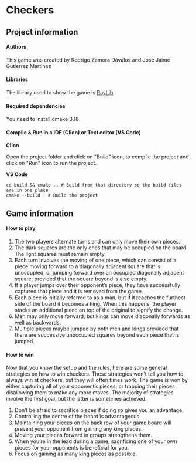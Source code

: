 # Checkers
## Project information
#### Authors
This game was created by Rodrigo Zamora Dávalos and 
José Jaime Gutierrez Martinez
#### Libraries
The library used to show the game is [RayLib](https://www.raylib.com/)
#### Required dependencies
You need to install cmake 3.18

#### Compile & Run in a IDE (Clion) or Text editor (VS Code)
**Clion**

Open the project folder and click on "Build" icon, to compile the project and click on "Run" icon to run the project.

**VS Code**

```mkdir build # Create a build directory
cd build && cmake .. # Build from that directory so the build files are in one place
cmake --build . # Build the project
```

## Game information
#### How to play
1. The two players alternate turns and can only move their own pieces.
2. The dark squares are the only ones that may be occupied on the board. The light squares must remain empty.
3. Each turn involves the moving of one piece, which can consist of a piece moving forward to a diagonally adjacent 
square that is unoccupied, or jumping forward over an occupied diagonally adjacent square, provided that the square 
beyond is also empty.
4. If a player jumps over their opponent’s piece, they have successfully captured that piece and it is removed from 
the game.
5. Each piece is initially referred to as a man, but if it reaches the furthest side of the board it becomes a king. 
When this happens, the player stacks an additional piece on top of the original to signify the change.
6. Men may only move forward, but kings can move diagonally forwards as well as backwards.
7. Multiple pieces maybe jumped by both men and kings provided that there are successive unoccupied squares beyond 
each piece that is jumped.
#### How to win
Now that you know the setup and the rules, here are some general strategies on how to win checkers. These strategies 
won’t tell you how to always win at checkers, but they will often times work.
The game is won by either capturing all of your opponent’s pieces, or trapping their pieces disallowing them to make 
any more moves. The majority of strategies involve the first goal, but the latter is sometimes achieved.
1. Don’t be afraid to sacrifice pieces if doing so gives you an advantage.
2. Controlling the centre of the board is advantageous.
3. Maintaining your pieces on the back row of your game board will prevent your opponent from gaining any king pieces.
4. Moving your pieces forward in groups strengthens them.
5. When you’re in the lead during a game, sacrificing one of your own pieces for your opponents is beneficial for you.
6. Focus on gaining as many king pieces as possible.
